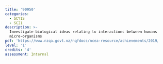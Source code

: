 ```yaml
---
title: '90950'
categories:
  - SCY1S
  - SCI1
description: >-
  Investigate biological ideas relating to interactions between humans and
  micro-organisms
pdf: 'https://www.nzqa.govt.nz/nqfdocs/ncea-resource/achievements/2019/as90950.pdf'
level: '1'
credits: '4'
assessment: Internal
---
```


